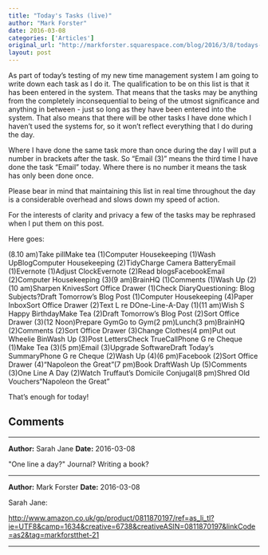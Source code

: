```yaml
---
title: "Today's Tasks (live)"
author: "Mark Forster"
date: 2016-03-08
categories: ['Articles']
original_url: "http://markforster.squarespace.com/blog/2016/3/8/todays-tasks-live.html"
layout: post
---
```


As part of today’s testing of my new time management system I am going to write down each task as I do it. The qualification to be on this list is that it has been entered in the system. That means that the tasks may be anything from the completely inconsequential to being of the utmost significance and anything in between - just so long as they have been entered into the system. That also means that there will be other tasks I have done which I haven’t used the systems for, so it won’t reflect everything that I do during the day.

Where I have done the same task more than once during the day I will put a number in brackets after the task. So “Email (3)” means the third time I have done the task “Email” today. Where there is no number it means the task has only been done once.

Please bear in mind that maintaining this list in real time throughout the day is a considerable overhead and slows down my speed of action.

For the interests of clarity and privacy a few of the tasks may be rephrased when I put them on this post.

Here goes:

(8.10 am)Take pillMake tea (1)Computer Housekeeping (1)Wash UpBlogComputer Housekeeping (2)TidyCharge Camera BatteryEmail (1)Evernote (1)Adjust ClockEvernote (2)Read blogsFacebookEmail (2)Computer Housekeeping (3)(9 am)BrainHQ (1)Comments (1)Wash Up (2)(10 am)Sharpen KnivesSort Office Drawer (1)Check DiaryQuestioning: Blog Subjects?Draft Tomorrow’s Blog Post (1)Computer Housekeeping (4)Paper InboxSort Office Drawer (2)Text L re DOne-Line-A-Day (1)(11 am)Wish S Happy BirthdayMake Tea (2)Draft Tomorrow’s Blog Post (2)Sort Office Drawer (3)(12 Noon)Prepare GymGo to Gym(2 pm)Lunch(3 pm)BrainHQ (2)Comments (2)Sort Office Drawer (3)Change Clothes(4 pm)Put out Wheelie BinWash Up (3)Post LettersCheck TrueCallPhone G re Cheque (1)Make Tea (3)(5 pm)Email (3)Upgrade SoftwareDraft Today’s SummaryPhone G re Cheque (2)Wash Up (4)(6 pm)Facebook (2)Sort Office Drawer (4)“Napoleon the Great”(7 pm)Book DraftWash Up (5)Comments (3)One Line A Day (2)Watch Truffaut’s Domicile Conjugal(8 pm)Shred Old Vouchers“Napoleon the Great”

That’s enough for today!


## Comments

---

**Author:** Sarah Jane
**Date:** 2016-03-08

"One line a day?" Journal? Writing a book?

---

**Author:** Mark Forster
**Date:** 2016-03-08

Sarah Jane:  
  
<http://www.amazon.co.uk/gp/product/0811870197/ref=as_li_tl?ie=UTF8&camp=1634&creative=6738&creativeASIN=0811870197&linkCode=as2&tag=markforstthet-21>

---
